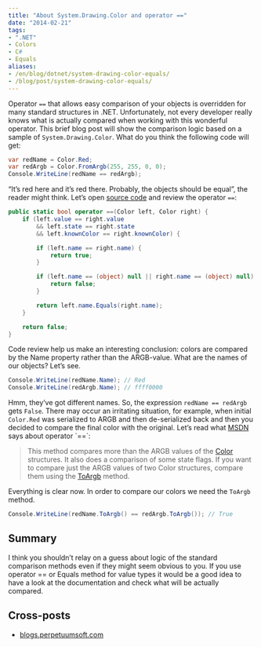 ```yaml
---
title: "About System.Drawing.Color and operator =="
date: "2014-02-21"
tags:
- ".NET"
- Colors
- C#
- Equals
aliases:
- /en/blog/dotnet/system-drawing-color-equals/
- /blog/post/system-drawing-color-equals/
---
```


Operator `==` that allows easy comparison of your objects is overridden for many standard structures in .NET. Unfortunately, not every developer really knows what is actually compared when working with this wonderful operator. This brief blog post will show the comparison logic based on a sample of `System.Drawing.Color`. What do you think the following code will get:

```cs
var redName = Color.Red;
var redArgb = Color.FromArgb(255, 255, 0, 0);
Console.WriteLine(redName == redArgb);
```

<!--more-->

“It’s red here and it’s red there. Probably, the objects should be equal”, the reader might think. Let’s open [source code](http://www.dotnetframework.org/default.aspx/Net/Net/3@5@50727@3053/DEVDIV/depot/DevDiv/releases/whidbey/netfxsp/ndp/fx/src/CommonUI/System/Drawing/Color@cs/1/Color@cs) and review the operator `==`:

```cs
public static bool operator ==(Color left, Color right) {
    if (left.value == right.value
        && left.state == right.state
        && left.knownColor == right.knownColor) {

        if (left.name == right.name) {
            return true;
        }

        if (left.name == (object) null || right.name == (object) null) {
            return false;
        }

        return left.name.Equals(right.name);
    }

    return false;
}
```

Code review help us make an interesting conclusion: colors are compared by the Name property rather than the ARGB-value. What are the names of our objects? Let’s see.

```cs
Console.WriteLine(redName.Name); // Red
Console.WriteLine(redArgb.Name); // ffff0000
```

Hmm, they’ve got different names. So, the expression `redName == redArgb` gets `False`. There may occur an irritating situation, for example, when initial `Color.Red` was serialized to ARGB and then de-serialized back and then you decided to compare the final color with the original. Let’s read what [MSDN](http://msdn.microsoft.com/en-us/library/system.drawing.color.op_equality(v=vs.110).aspx) says about operator `==`:

> This method compares more than the ARGB values of the	[Color](http://msdn.microsoft.com/en-us/library/system.drawing.color(v=vs.110).aspx) structures. It also does a comparison of some state flags. If you want to compare just the ARGB values of two Color structures, compare them using the [ToArgb](http://msdn.microsoft.com/en-us/library/system.drawing.color.toargb(v=vs.110).aspx) method.

Everything is clear now. In order to compare our colors we need the `ToArgb` method.

```cs
Console.WriteLine(redName.ToArgb() == redArgb.ToArgb()); // True
```

## Summary

I think you shouldn’t relay on a guess about logic of the standard comparison methods even if they might seem obvious to you. If you use operator == or Equals method for value types it would be a good idea to have a look at the documentation and check what will be actually compared.

## Cross-posts

* [blogs.perpetuumsoft.com](http://blogs.perpetuumsoft.com/dotnet/about-system-drawing-color-and-operator/)